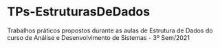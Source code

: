 # TPs-EstruturasDeDados
Trabalhos práticos propostos durante as aulas de Estrutura de Dados do curso de Análise e Desenvolvimento de Sistemas - 3º Sem/2021
